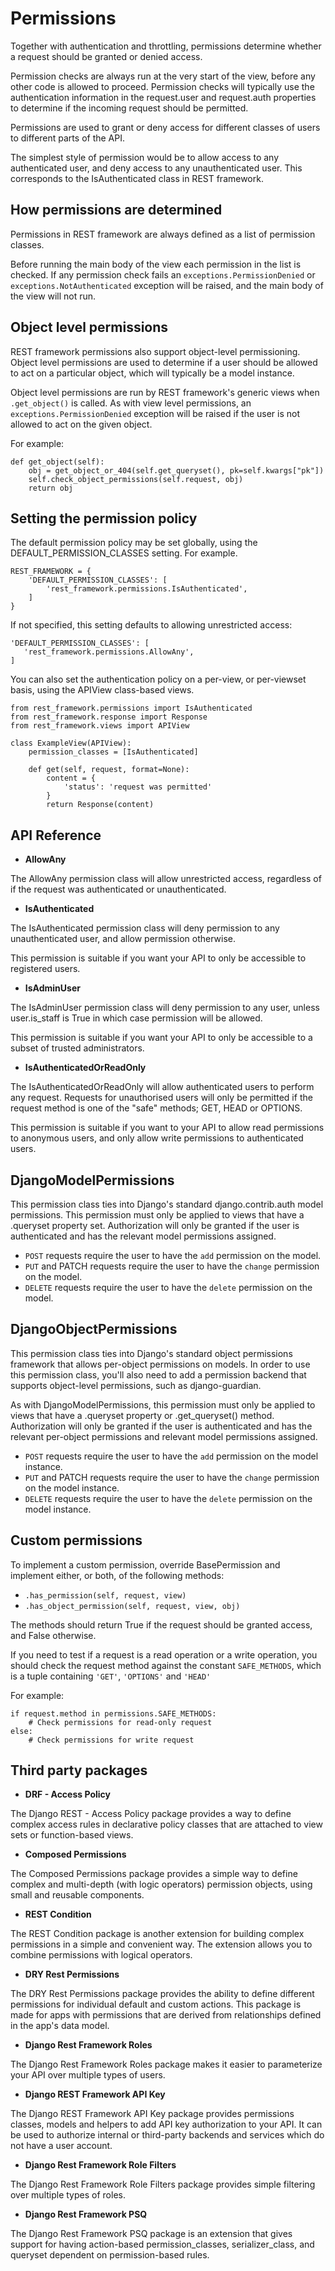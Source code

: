 # Permissions

Together with authentication and throttling, permissions determine whether a request should be granted or denied access.

Permission checks are always run at the very start of the view, before any other code is allowed to proceed. Permission checks will typically use the authentication information in the request.user and request.auth properties to determine if the incoming request should be permitted.

Permissions are used to grant or deny access for different classes of users to different parts of the API.

The simplest style of permission would be to allow access to any authenticated user, and deny access to any unauthenticated user. This corresponds to the IsAuthenticated class in REST framework.

## How permissions are determined

Permissions in REST framework are always defined as a list of permission classes.

Before running the main body of the view each permission in the list is checked. If any permission check fails an `exceptions.PermissionDenied` or `exceptions.NotAuthenticated` exception will be raised, and the main body of the view will not run.

## Object level permissions

REST framework permissions also support object-level permissioning. Object level permissions are used to determine if a user should be allowed to act on a particular object, which will typically be a model instance.

Object level permissions are run by REST framework's generic views when `.get_object()` is called. As with view level permissions, an `exceptions.PermissionDenied` exception will be raised if the user is not allowed to act on the given object.

For example:

```
def get_object(self):
    obj = get_object_or_404(self.get_queryset(), pk=self.kwargs["pk"])
    self.check_object_permissions(self.request, obj)
    return obj
```

## Setting the permission policy

The default permission policy may be set globally, using the DEFAULT_PERMISSION_CLASSES setting. For example.

```
REST_FRAMEWORK = {
    'DEFAULT_PERMISSION_CLASSES': [
        'rest_framework.permissions.IsAuthenticated',
    ]
}
```

If not specified, this setting defaults to allowing unrestricted access:

```
'DEFAULT_PERMISSION_CLASSES': [
   'rest_framework.permissions.AllowAny',
]
```

You can also set the authentication policy on a per-view, or per-viewset basis, using the APIView class-based views.

```
from rest_framework.permissions import IsAuthenticated
from rest_framework.response import Response
from rest_framework.views import APIView

class ExampleView(APIView):
    permission_classes = [IsAuthenticated]

    def get(self, request, format=None):
        content = {
            'status': 'request was permitted'
        }
        return Response(content)
```

## API Reference

- **AllowAny**

The AllowAny permission class will allow unrestricted access, regardless of if the request was authenticated or unauthenticated.

- **IsAuthenticated**

The IsAuthenticated permission class will deny permission to any unauthenticated user, and allow permission otherwise.

This permission is suitable if you want your API to only be accessible to registered users.

- **IsAdminUser**

The IsAdminUser permission class will deny permission to any user, unless user.is_staff is True in which case permission will be allowed.

This permission is suitable if you want your API to only be accessible to a subset of trusted administrators.

- **IsAuthenticatedOrReadOnly**

The IsAuthenticatedOrReadOnly will allow authenticated users to perform any request. Requests for unauthorised users will only be permitted if the request method is one of the "safe" methods; GET, HEAD or OPTIONS.

This permission is suitable if you want to your API to allow read permissions to anonymous users, and only allow write permissions to authenticated users.

## DjangoModelPermissions

This permission class ties into Django's standard django.contrib.auth model permissions. This permission must only be applied to views that have a .queryset property set. Authorization will only be granted if the user is authenticated and has the relevant model permissions assigned.

- `POST` requests require the user to have the `add` permission on the model.
- `PUT` and PATCH requests require the user to have the `change` permission on the model.
- `DELETE` requests require the user to have the `delete` permission on the model.

## DjangoObjectPermissions

This permission class ties into Django's standard object permissions framework that allows per-object permissions on models. In order to use this permission class, you'll also need to add a permission backend that supports object-level permissions, such as django-guardian.

As with DjangoModelPermissions, this permission must only be applied to views that have a .queryset property or .get_queryset() method. Authorization will only be granted if the user is authenticated and has the relevant per-object permissions and relevant model permissions assigned.

- `POST` requests require the user to have the `add` permission on the model instance.
- `PUT` and PATCH requests require the user to have the `change` permission on the model instance.
- `DELETE` requests require the user to have the `delete` permission on the model instance.

## Custom permissions

To implement a custom permission, override BasePermission and implement either, or both, of the following methods:

- `.has_permission(self, request, view)`
- `.has_object_permission(self, request, view, obj)`

The methods should return True if the request should be granted access, and False otherwise.

If you need to test if a request is a read operation or a write operation, you should check the request method against the constant `SAFE_METHODS`, which is a tuple containing `'GET'`, `'OPTIONS'` and `'HEAD'`

For example:

```
if request.method in permissions.SAFE_METHODS:
    # Check permissions for read-only request
else:
    # Check permissions for write request
```

## Third party packages

- **DRF - Access Policy**

The Django REST - Access Policy package provides a way to define complex access rules in declarative policy classes that are attached to view sets or function-based views.

- **Composed Permissions**

The Composed Permissions package provides a simple way to define complex and multi-depth (with logic operators) permission objects, using small and reusable components.

- **REST Condition**

The REST Condition package is another extension for building complex permissions in a simple and convenient way. The extension allows you to combine permissions with logical operators.

- **DRY Rest Permissions**

The DRY Rest Permissions package provides the ability to define different permissions for individual default and custom actions. This package is made for apps with permissions that are derived from relationships defined in the app's data model.

- **Django Rest Framework Roles**

The Django Rest Framework Roles package makes it easier to parameterize your API over multiple types of users.

- **Django REST Framework API Key**

The Django REST Framework API Key package provides permissions classes, models and helpers to add API key authorization to your API. It can be used to authorize internal or third-party backends and services which do not have a user account.

- **Django Rest Framework Role Filters**

The Django Rest Framework Role Filters package provides simple filtering over multiple types of roles.

- **Django Rest Framework PSQ**

The Django Rest Framework PSQ package is an extension that gives support for having action-based permission_classes, serializer_class, and queryset dependent on permission-based rules.